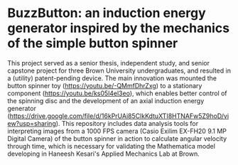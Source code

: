 # BuzzButton: an induction energy generator inspired by the mechanics of the simple button spinner
This project served as a senior thesis, independent study, and senior capstone project for three Brown University undergraduates, and resulted in a (utility) patent-pending device. The main innovation was mounted the button spinner toy (https://youtu.be/-QMmfDhrZxg) to a stationary component (https://youtu.be/ks05l4el3eo), which enables better control of the spinning disc and the development of an axial induction energy generator (https://drive.google.com/file/d/16kPrUAi85ClkKdtuXTI8HTNAFw5Z9hoD/view?usp=sharing). 
This repository includes data analysis tools for interpreting images from a 1000 FPS camera (Casio Exilim EX-FH20 9.1 MP Digital Camera) of the button spinner in action to calculate angular velocity through time, which is necessary for validating the Mathematica model developing in Haneesh Kesari's Applied Mechanics Lab at Brown.
